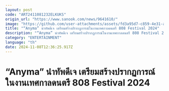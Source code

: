 ```yaml
---
layout: post
code: "ART2411081232ELKUKS"
origin_url: "https://www.sanook.com/news/9641610/"
image: "https://github.com/user-attachments/assets/fd3a95d7-c859-4e31-a676-807cae3ecadb"
title: "“Anyma” นำทัพดีเจ เตรียมสร้างปรากฏการณ์ในงานเทศกาลดนตรี 808 Festival 2024"
description: "“Anyma” นำทัพดีเจ เตรียมสร้างปรากฏการณ์ในงานเทศกาลดนตรี 808 Festival 2024"
category: "ENTERTAINMENT"
language: "th"
date: 2024-11-08T12:36:25.917Z
---
```


# “Anyma” นำทัพดีเจ เตรียมสร้างปรากฏการณ์ในงานเทศกาลดนตรี 808 Festival 2024